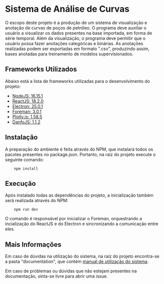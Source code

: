 
# Sistema de Análise de Curvas

O escopo deste projeto é a produção de um sistema de visualização e anotação de
curvas de poços de petróleo. O programa deve auxiliar o usuário a visualizar os dados
presentes na base importada, em forma de série temporal. Além da visualização, o programa
deve permitir que o usuário possa fazer anotações categóricas e binárias. As anotações
realizadas podem ser exportadas em formato ".csv", produzindo assim, bases anotadas
para treinamento de modelos supervisionados.

## Frameworks Utilizados

Abaixo está a lista de frameworks utilizadas para o desenvolvimento do projeto:

* [NodeJS: 16.15.1](https://nodejs.org/en)
* [ReactJS: 18.2.0](https://react.dev/)
* [Electron: 25.0.1](https://www.electronjs.org/pt/)
* [Foreman: 3.0.1](https://theforeman.org/)
* [Plotly.js: 1.58.5](https://plotly.com/javascript/)
* [DanfoJS: 1.1.2](https://danfo.jsdata.org/)

## Instalação

A preparação do ambiente é feita através do NPM, que instalará todos os pacotes presentes no
package.json. Portanto, na raiz do projeto execute o seguinte comando:

```
    npm install
```

## Execução

Após instalado todas as dependências do projeto, a inicialização também será realizada através do
NPM:

```
    npm run dev
```

O comando é responsável por inicializar o Foreman, orquestrando a incialização do ReactJS e do Electron e
sincronizando a comunicação entre eles. 

## Mais Informações

Em caso de dúvidas na utilização do sistema, na raiz do projeto encontra-se a pasta "documentation", que contém [manual de utilização do sistema](documentation/FinalReport.pdf).

Em caso de problemas ou dúvidas que não estejam presentes na documentação, sinta-se livre para abrir uma issue.
